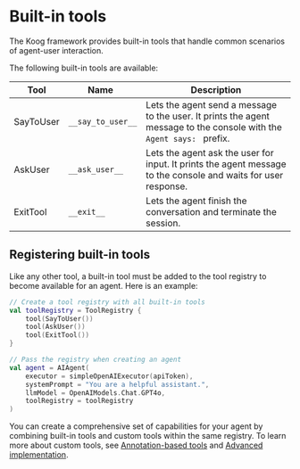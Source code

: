 # Built-in tools

The Koog framework provides built-in tools that handle common scenarios of agent-user interaction.

The following built-in tools are available:

| Tool      | <div style="width:115px">Name</div> | Description                                                                                                           |
|-----------|-------------------------------------|-----------------------------------------------------------------------------------------------------------------------|
| SayToUser | `__say_to_user__`                   | Lets the agent send a message to the user. It prints the agent message to the console with the `Agent says: ` prefix. |
| AskUser   | `__ask_user__`                      | Lets the agent ask the user for input. It prints the agent message to the console and waits for user response.        |
| ExitTool  | `__exit__`                          | Lets the agent finish the conversation and terminate the session.                                                     |


## Registering built-in tools

Like any other tool, a built-in tool must be added to the tool registry to become available for an agent. Here is an example:

```kotlin
// Create a tool registry with all built-in tools
val toolRegistry = ToolRegistry {
    tool(SayToUser())
    tool(AskUser())
    tool(ExitTool())
}

// Pass the registry when creating an agent
val agent = AIAgent(
    executor = simpleOpenAIExecutor(apiToken),
    systemPrompt = "You are a helpful assistant.",
    llmModel = OpenAIModels.Chat.GPT4o,
    toolRegistry = toolRegistry
)
```

You can create a comprehensive set of capabilities for your agent by combining built-in tools and custom tools within the same registry.
To learn more about custom tools, see [Annotation-based tools](annotation-based-tools.md) and [Advanced implementation](advanced-tool-implementation.md).
